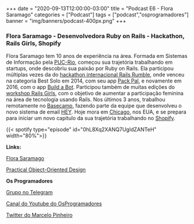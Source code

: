 +++
date = "2020-09-13T12:00:00-03:00"
title = "Podcast E6 - Flora Saramago"
categories = ["Podcast"]
tags = ["podcast","osprogramadores"]
banner = "img/banners/podcast-400px.png"
+++

### Flora Saramago - Desenvolvedora Ruby on Rails - Hackathon, Rails Girls, Shopify


Flora Saramago tem 10 anos de experiência na área. Formada em Sistemas de Informação pela [PUC-Rio](https://www.puc-rio.br/index.html), começou sua trajetória trabalhando em startups, onde descobriu sua paixão por Ruby on Rails. Ela participou múltiplas vezes da do [hackathon internacional Rails Rumble](http://archive.railsrumble.com/), onde venceu na categoria Best Solo em 2014, com seu app [Pack Pal](https://www.packpal.co/), e novamente em 2016, com o app [Build a Bot](http://buildabot.xyz/). Participou também de muitas edições do [workshop Rails Girls](http://railsgirls.com/), com o objetivo de aumentar a participação feminina na área de tecnologia usando Rails. Nos últimos 3 anos, trabalhou remotamente no [Basecamp](https://basecamp.com/), fazendo parte da equipe que desenvolveu o novo sistema de email [HEY](https://hey.com/). Hoje mora em [Chicago](https://en.wikipedia.org/wiki/Chicago), nos EUA, e se prepara para iniciar um novo capítulo da sua trajetória trabalhando no [Shopify](https://www.shopify.ca/).


{{< spotify type="episode" id="0hL8Xq2XANQ7UgIdZANTeH" width="80%">}}


**Links:**

[Flora Saramago](https://florasaramago.com/index.html)

[Practical Object-Oriented Design](https://www.poodr.com/)

**Os Programadores**

[Grupo no Telegram](https://t.me/osprogramadores)

[Canal do Youtube do OsProgramadores](https://www.youtube.com/channel/UCt_YNYGl6K5yNXlXEQDdwWg?view_as=subscriber)

[Twitter do Marcelo Pinheiro](https://twitter.com/mpinheir)

